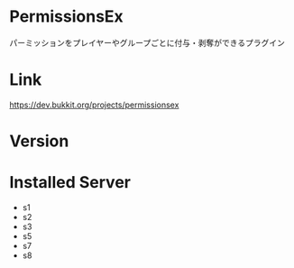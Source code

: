 # PermissionsEx
パーミッションをプレイヤーやグループごとに付与・剥奪ができるプラグイン

# Link
https://dev.bukkit.org/projects/permissionsex

# Version

# Installed Server
- s1
- s2
- s3
- s5
- s7
- s8
